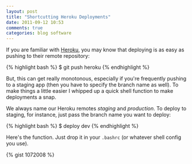 ```yaml
---
layout: post
title: "Shortcutting Heroku Deployments"
date: 2011-09-12 10:53
comments: true
categories: blog software
---
```


If you are familiar with [Heroku](http://heroku.com), you may know that deploying is as easy as pushing to their remote repository:

{% highlight bash %}
  $ git push heroku
{% endhighlight %}

<!-- more -->

But, this can get really monotonous, especially if you're frequently pushing to a staging app (then you have to specify the branch name as well). To make things a little easier I whipped up a quick shell function to make deployments a snap.
<!--more-->

We always name our Heroku remotes _staging_ and _production_. To deploy to staging, for instance, just pass the branch name you want to deploy:

{% highlight bash %}
  $ deploy dev
{% endhighlight %}

Here's the function. Just drop it in your `.bashrc` (or whatever shell config you use).

{% gist 1072008 %}
